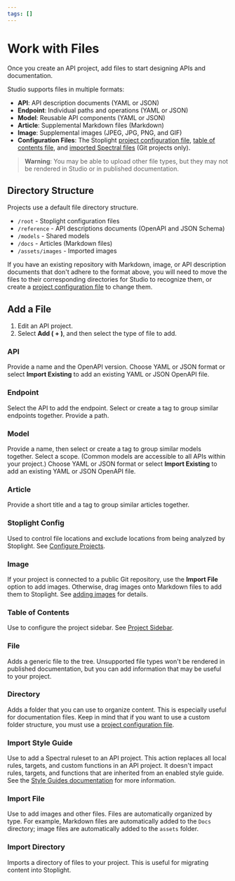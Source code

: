 ```yaml
---
tags: []
---
```


# Work with Files

Once you create an API project, add files to start designing APIs and documentation. 

Studio supports files in multiple formats:

- **API**: API description documents (YAML or JSON)
- **Endpoint**: Individual paths and operations (YAML or JSON)
- **Model**: Reusable API components (YAML or JSON)
- **Article**: Supplemental Markdown files (Markdown)
- **Image**: Supplemental images (JPEG, JPG, PNG, and GIF)
- **Configuration Files**: The Stoplight [project configuration file](../2.-workspaces/c.config.md), [table of contents file](../4.-documentation/Sidebar/d.table-of-contents.md), and [imported Spectral files](../2a.-style-guides/style-guides-and-git.md) (Git projects only). 

<!-- theme: Warning -->
>**Warning**: You may be able to upload other file types, but they may not be rendered in Studio or in published documentation.

## Directory Structure

Projects use a default file directory structure. 

- `/root` - Stoplight configuration files
- `/reference` - API descriptions documents (OpenAPI and JSON Schema)
- `/models` - Shared models
- `/docs` - Articles (Markdown files)
- `/assets/images` - Imported images

If you have an existing repository with Markdown, image, or API description documents that don't adhere to the format above, you will need to move the files to their corresponding directories for Studio to recognize them, or create a [project configuration file](../2.-workspaces/c.config.md) to change them.

## Add a File

1. Edit an API project.
2. Select **Add ( + )**, and then select the type of file to add.

### API
Provide a name and the OpenAPI version. Choose YAML or JSON format or select **Import Existing** to add an existing YAML or JSON OpenAPI file.

### Endpoint
Select the API to add the endpoint. Select or create a tag to group similar endpoints together. Provide a path. 

### Model
Provide a name, then select or create a tag to group similar models together. Select a scope. (Common models are accessible to all APIs within your project.) Choose YAML or JSON format or select **Import Existing** to add an existing YAML or JSON OpenAPI file.

### Article
Provide a short title and a tag to group similar articles together.

### Stoplight Config
Used to control file locations and exclude locations from being analyzed by Stoplight. See [Configure Projects](../2.-workspaces/c.config.md).

### Image
If your project is connected to a public Git repository, use the **Import File** option to add images. Otherwise, drag images onto Markdown files to add them to Stoplight. See [adding images](../4.-documentation/f.adding-images.md) for details.

### Table of Contents
Use to configure the project sidebar. See [Project Sidebar](../4.-documentation/Sidebar/a.customize-sidebar.md).

### File
Adds a generic file to the tree. Unsupported file types won't be rendered in published documentation, but you can add information that may be useful to your project.

### Directory
Adds a folder that you can use to organize content. This is especially useful for documentation files. Keep in mind that if you want to use a custom folder structure, you must use a [project configuration file](../2.-workspaces/c.config.md).

### Import Style Guide
Use to add a Spectral ruleset to an API project. This action replaces all local rules, targets, and custom functions in an API project. It doesn't impact rules, targets, and functions that are inherited from an enabled style guide. See the [Style Guides documentation](../2a.-style-guides/a.style-guide-projects.md) for more information.

### Import File 
Use to add images and other files. Files are automatically organized by type. For example, Markdown files are automatically added to the `Docs` directory; image files are automatically added to the `assets` folder. 

### Import Directory
Imports a directory of files to your project. This is useful for migrating content into Stoplight. 


